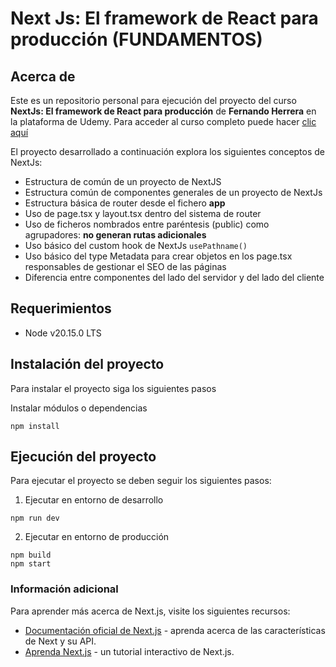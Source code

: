 # Next Js: El framework de React para producción (FUNDAMENTOS)

## Acerca de

Este es un repositorio personal para ejecución del proyecto del curso **NextJs: El framework de React para producción** de **Fernando Herrera** en la plataforma de Udemy. Para acceder al curso completo puede hacer [clic aquí](https://www.udemy.com/course/nextjs-fh/)

El proyecto desarrollado a continuación explora los siguientes conceptos de NextJs:

- Estructura de común de un proyecto de NextJS
- Estructura común de componentes generales de un proyecto de NextJs
- Estructura básica de router desde el fichero **app**
- Uso de page.tsx y layout.tsx dentro del sistema de router
- Uso de ficheros nombrados entre paréntesis (public) como agrupadores: **no generan rutas adicionales**
- Uso básico del custom hook de NextJs `usePathname()`
- Uso básico del type Metadata para crear objetos en los page.tsx responsables de gestionar el SEO de las páginas
- Diferencia entre componentes del lado del servidor y del lado del cliente

## Requerimientos

- Node v20.15.0 LTS

## Instalación del proyecto

Para instalar el proyecto siga los siguientes pasos

Instalar módulos o dependencias

```
npm install
```

## Ejecución del proyecto

Para ejecutar el proyecto se deben seguir los siguientes pasos:

1. Ejecutar en entorno de desarrollo

```
npm run dev
```

2. Ejecutar en entorno de producción

```
npm build
npm start
```

### Información adicional

Para aprender más acerca de Next.js, visite los siguientes recursos:

- [Documentación oficial de Next.js](https://nextjs.org/docs) - aprenda acerca de las características de Next y su API.
- [Aprenda Next.js](https://nextjs.org/learn) - un tutorial interactivo de Next.js.
